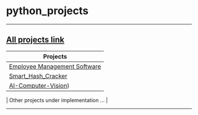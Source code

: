 # python_projects

<hr>

## [All projects link](https://github.com/achnouri) 

| Projects                                                                                                                                  |
|-------------------------------------------------------------------------------------------------------------------------------------------|
| [Employee Management Software](https://github.com/achnouri/Employee_management_system)                                                    |
| [Smart_Hash_Cracker](hhttps://github.com/achnouri/Smart_Hash_Cracker)                                                                     | 
| [AI-Computer-Vision](https://github.com/achnouri/AI-Computer-Vision))                                                                     |

| Other projects under implementation ...                                                                                                   |

<hr>

